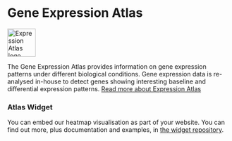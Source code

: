 # Gene Expression Atlas

<img src="https://www.ebi.ac.uk/gxa/resources/images/ExpressionAtlas_logo_web.png" alt="Expression Atlas logo" width="64" height="64" style="vertical-align: bottom">

The Gene Expression Atlas provides information on gene expression patterns under different biological conditions. Gene expression data is re-analysed in-house to detect genes showing interesting baseline and differential expression patterns. [Read more about Expression Atlas](http://www.ebi.ac.uk/gxa/about.html)

### Atlas Widget

You can embed our heatmap visualisation as part of your website. You can find out more, plus documentation and examples, in [the widget repository](https://github.com/gxa/atlas-heatmap).
